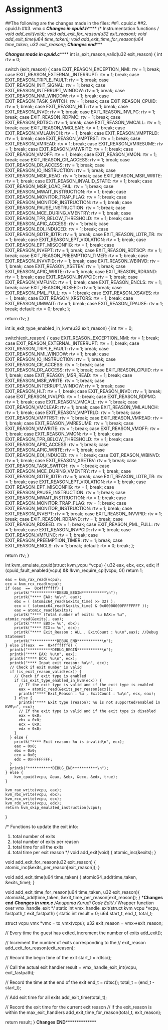 # Assignment3

##The following are the changes made in the files:
##1. cpuid.c
##2. cpuid.h
##3. vmx.c
*******************Changes in cpuid.h***********************
/* Instrumentation functions */
void add_exit(void);
void add_exit_for_reason(u32 exit_reason);
void add_exit_time(u64 time_taken);
void add_exit_time_for_reason(u64 time_taken, u32 exit_reason);
**********************Changes end**************************


*****************Changes made in cpuid.c*********************
int is_exit_reason_valid(u32 exit_reason)
{
  int rtv = 0;

  switch (exit_reason) {
  case EXIT_REASON_EXCEPTION_NMI: rtv = 1; break;
  case EXIT_REASON_EXTERNAL_INTERRUPT: rtv = 1; break;
  case EXIT_REASON_TRIPLE_FAULT: rtv = 1; break;
  case EXIT_REASON_INIT_SIGNAL: rtv = 1; break;
  case EXIT_REASON_INTERRUPT_WINDOW: rtv = 1; break;
  case EXIT_REASON_NMI_WINDOW: rtv = 1; break;
  case EXIT_REASON_TASK_SWITCH: rtv = 1; break;
  case EXIT_REASON_CPUID: rtv = 1; break;
  case EXIT_REASON_HLT: rtv = 1; break;
  case EXIT_REASON_INVD: rtv = 1; break;
  case EXIT_REASON_INVLPG: rtv = 1; break;
  case EXIT_REASON_RDPMC: rtv = 1; break;
  case EXIT_REASON_RDTSC: rtv = 1; break;
  case EXIT_REASON_VMCALL: rtv = 1; break;
  case EXIT_REASON_VMCLEAR: rtv = 1; break;
  case EXIT_REASON_VMLAUNCH: rtv = 1; break;
  case EXIT_REASON_VMPTRLD: rtv = 1; break;
  case EXIT_REASON_VMPTRST: rtv = 1; break;
  case EXIT_REASON_VMREAD: rtv = 1; break;
  case EXIT_REASON_VMRESUME: rtv = 1; break;
  case EXIT_REASON_VMWRITE: rtv = 1; break;
  case EXIT_REASON_VMOFF: rtv = 1; break;
  case EXIT_REASON_VMON: rtv = 1; break;
  case EXIT_REASON_CR_ACCESS: rtv = 1; break;
  case EXIT_REASON_DR_ACCESS: rtv = 1; break;
  case EXIT_REASON_IO_INSTRUCTION: rtv = 1; break;
  case EXIT_REASON_MSR_READ: rtv = 1; break;
  case EXIT_REASON_MSR_WRITE: rtv = 1; break;
  case EXIT_REASON_INVALID_STATE: rtv = 1; break;
  case EXIT_REASON_MSR_LOAD_FAIL: rtv = 1; break;
  case EXIT_REASON_MWAIT_INSTRUCTION: rtv = 1; break;
  case EXIT_REASON_MONITOR_TRAP_FLAG: rtv = 1; break;
  case EXIT_REASON_MONITOR_INSTRUCTION: rtv = 1; break;
  case EXIT_REASON_PAUSE_INSTRUCTION: rtv = 1; break;
  case EXIT_REASON_MCE_DURING_VMENTRY: rtv = 1; break;
  case EXIT_REASON_TPR_BELOW_THRESHOLD: rtv = 1; break;
  case EXIT_REASON_APIC_ACCESS: rtv = 1; break;
  case EXIT_REASON_EOI_INDUCED: rtv = 1; break;
  case EXIT_REASON_GDTR_IDTR: rtv = 1; break;
  case EXIT_REASON_LDTR_TR: rtv = 1; break;
  case EXIT_REASON_EPT_VIOLATION: rtv = 1; break;
  case EXIT_REASON_EPT_MISCONFIG: rtv = 1; break;
  case EXIT_REASON_INVEPT: rtv = 1; break;
  case EXIT_REASON_RDTSCP: rtv = 1; break;
  case EXIT_REASON_PREEMPTION_TIMER: rtv = 1; break;
  case EXIT_REASON_INVVPID: rtv = 1; break;
  case EXIT_REASON_WBINVD: rtv = 1; break;
  case EXIT_REASON_XSETBV: rtv = 1; break;
  case EXIT_REASON_APIC_WRITE: rtv = 1; break;
  case EXIT_REASON_RDRAND: rtv = 1; break;
  case EXIT_REASON_INVPCID: rtv = 1; break;
  case EXIT_REASON_VMFUNC: rtv = 1; break;
  case EXIT_REASON_ENCLS: rtv = 1; break;
  case EXIT_REASON_RDSEED: rtv = 1; break;
  case EXIT_REASON_PML_FULL: rtv = 1; break;
  case EXIT_REASON_XSAVES: rtv = 1; break;
  case EXIT_REASON_XRSTORS: rtv = 1; break;
  case EXIT_REASON_UMWAIT: rtv = 1; break;
  case EXIT_REASON_TPAUSE: rtv = 1; break;
  default: rtv = 0; break;
  };

  return rtv;
}


int is_exit_type_enabled_in_kvm(u32 exit_reason)
{
  int rtv = 0;
  
  switch(exit_reason) {
  case EXIT_REASON_EXCEPTION_NMI: rtv = 1; break;
  case EXIT_REASON_EXTERNAL_INTERRUPT: rtv = 1; break;
  case EXIT_REASON_TRIPLE_FAULT: rtv = 1; break;
  case EXIT_REASON_NMI_WINDOW: rtv = 1; break;
  case EXIT_REASON_IO_INSTRUCTION: rtv = 1; break;
  case EXIT_REASON_CR_ACCESS: rtv = 1; break;
  case EXIT_REASON_DR_ACCESS: rtv = 1; break;
  case EXIT_REASON_CPUID: rtv = 1; break;
  case EXIT_REASON_MSR_READ: rtv = 1; break;
  case EXIT_REASON_MSR_WRITE: rtv = 1; break;
  case EXIT_REASON_INTERRUPT_WINDOW: rtv = 1; break;
  case EXIT_REASON_HLT: rtv = 1; break;
  case EXIT_REASON_INVD: rtv = 1; break;
  case EXIT_REASON_INVLPG: rtv = 1; break;
  case EXIT_REASON_RDPMC: rtv = 1; break;
  case EXIT_REASON_VMCALL: rtv = 1; break;
  case EXIT_REASON_VMCLEAR: rtv = 1; break;
  case EXIT_REASON_VMLAUNCH: rtv = 1; break;
  case EXIT_REASON_VMPTRLD: rtv = 1; break;
  case EXIT_REASON_VMPTRST: rtv = 1; break;
  case EXIT_REASON_VMREAD: rtv = 1; break;
  case EXIT_REASON_VMRESUME: rtv = 1; break;
  case EXIT_REASON_VMWRITE: rtv = 1; break;
  case EXIT_REASON_VMOFF: rtv = 1; break;
  case EXIT_REASON_VMON: rtv = 1; break;
  case EXIT_REASON_TPR_BELOW_THRESHOLD: rtv = 1; break;
  case EXIT_REASON_APIC_ACCESS: rtv = 1; break;
  case EXIT_REASON_APIC_WRITE: rtv = 1; break;
  case EXIT_REASON_EOI_INDUCED: rtv = 1; break;
  case EXIT_REASON_WBINVD: rtv = 1; break;
  case EXIT_REASON_XSETBV: rtv = 1; break;
  case EXIT_REASON_TASK_SWITCH: rtv = 1; break;
  case EXIT_REASON_MCE_DURING_VMENTRY: rtv = 1; break;
  case EXIT_REASON_GDTR_IDTR: rtv = 1; break;
  case EXIT_REASON_LDTR_TR: rtv = 1; break;
  case EXIT_REASON_EPT_VIOLATION: rtv = 1; break;
  case EXIT_REASON_EPT_MISCONFIG: rtv = 1; break;
  case EXIT_REASON_PAUSE_INSTRUCTION: rtv = 1; break;
  case EXIT_REASON_MWAIT_INSTRUCTION: rtv = 1; break;
  case EXIT_REASON_MONITOR_TRAP_FLAG: rtv = 1; break;
  case EXIT_REASON_MONITOR_INSTRUCTION: rtv = 1; break;
  case EXIT_REASON_INVEPT: rtv = 1; break;
  case EXIT_REASON_INVVPID: rtv = 1; break;
  case EXIT_REASON_RDRAND: rtv = 1; break;
  case EXIT_REASON_RDSEED: rtv = 1; break;
  case EXIT_REASON_PML_FULL: rtv = 1; break;
  case EXIT_REASON_INVPCID: rtv = 1; break;
  case EXIT_REASON_VMFUNC: rtv = 1; break;
  case EXIT_REASON_PREEMPTION_TIMER: rtv = 1; break;
  case EXIT_REASON_ENCLS: rtv = 1; break;
  default: rtv = 0; break;
  };

  return rtv;
}

int kvm_emulate_cpuid(struct kvm_vcpu *vcpu)
{
	u32 eax, ebx, ecx, edx;
	if (cpuid_fault_enabled(vcpu) && !kvm_require_cpl(vcpu, 0))
		return 1;

	eax = kvm_rax_read(vcpu);
	ecx = kvm_rcx_read(vcpu);
	if (eax  ==  0x4fffffff) {
	    printk("***********DEBUG_BEGIN***********\n");
	    printk("**** EAX: %u\n", eax);
	    ebx = ( (atomic64_read(&exits_time) >> 32) );
	    ecx = ( (atomic64_read(&exits_time) & 0x00000000FFFFFFFF ));
	    eax = atomic_read(&exits);
	    printk("**** (Total number of exits: %u EAX:= %u", atomic_read(&exits), eax);
	    printk("**** EBX:= %u", ebx);
	    printk("**** ECX:= %u", ecx);
	    printk("**** Exit_Reason : ALL , ExitCount : %u\n",eax); //Debug Statement
	    printk("***********DEBUG_END***********\n");
	} else if(eax  ==  0x4ffffffe) {
	  printk("***********DEBUG_BEGIN***********\n");
	  printk("**** EAX: %u\n", eax);
	  printk("**** ECX: %u\n", ecx);
	  printk("**** Input exit reason: %u\n", ecx);
	  // Check if exit number is valid 
	  if (is_exit_reason_valid(ecx)) {
	    // Check if exit type is enabled
	    if (is_exit_type_enabled_in_kvm(ecx)) {
	      // If the exit type is valid and if the exit type is enabled
	      eax = atomic_read(&exits_per_reason[ecx]);
	      printk("**** Exit_Reason : %u , ExitCount : %u\n", ecx, eax);
	    } else {
	      printk("**** Exit type (reason): %u is not supported/enabled in KVM\n", ecx);
	      // If the exit type is valid and if the exit type is disabled
	      eax = 0x0;
	      ebx = 0x0;
	      ecx = 0x0;
	      edx = 0x0;
	    }
	  } else {
	    printk("**** Exit reason: %u is invalid\n", ecx);
	    eax = 0x0;
	    ebx = 0x0;
	    ecx = 0x0;
	    edx = 0xFFFFFFFF;
	  }
	  printk("***********DEBUG_END***********\n");
	} else {
	    kvm_cpuid(vcpu, &eax, &ebx, &ecx, &edx, true);
	}

	kvm_rax_write(vcpu, eax);
	kvm_rbx_write(vcpu, ebx);
	kvm_rcx_write(vcpu, ecx);
	kvm_rdx_write(vcpu, edx);
	return kvm_skip_emulated_instruction(vcpu);
}

/* Functions to update the exit info:
   1) total number of exits
   2) total number of exits per reason
   3) total time for all the exits
   4) total time per exit reason
 */
void add_exit(void) {
  atomic_inc(&exits);
}

void add_exit_for_reason(u32 exit_reason) {
  atomic_inc(&exits_per_reason[exit_reason]);
}

void add_exit_time(u64 time_taken) {
  atomic64_add(time_taken, &exits_time);
}

void add_exit_time_for_reason(u64 time_taken, u32 exit_reason){
  atomic64_add(time_taken, &exit_time_per_reason[exit_reason]);
}
*************************Changes end************************
******************Changes in vmx.c*****************
/*Anupama Kurudi Code Edit*/
/* Wrapper function over vmx_handle_exit */
static int vmx_handle_exit(struct kvm_vcpu *vcpu, fastpath_t exit_fastpath)
{
  static int result = 0;
  u64 start_t, end_t, total_t;

  struct vcpu_vmx *vmx = to_vmx(vcpu);
  u32 exit_reason = vmx->exit_reason;

  // Every time the guest has exited, increment the number of exits
  add_exit();

  // Increment the number of exits corresponding to the 
  // exit_reason
  add_exit_for_reason(exit_reason);

  // Record the begin time of the exit
  start_t = rdtsc();

  // Call the actual exit handler
  result = vmx_handle_exit_int(vcpu, exit_fastpath);
  
  // Record the time at the end of the exit
  end_t = rdtsc();
  total_t = (end_t - start_t);
  
  // Add exit time for all exits
  add_exit_time(total_t);

  // Record the exit time for the current exit reason
  // if the exit_reason is within the max_exit_handlers
  add_exit_time_for_reason(total_t, exit_reason);
  
  return result;
}
**************Changes END****************************
